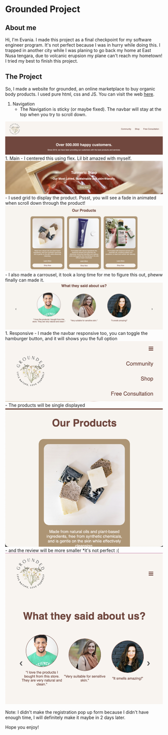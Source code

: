 # Grounded Project

## About me
Hi, I'm Evania. 
I made this project as a final checkpoint for my software engineer program. 
It's not perfect because I was in hurry while doing this. I trapped in another city while I was planing to go back my home at East Nusa tengara, due to volcanic erupsion my plane can't reach my hometown! I tried my best to finish this project. 

## The Project
So, I made a website for grounded, an online marketplace to buy organic body products. 
I used pure html, css and JS. 
You can visit the web [here]().

1. Navigation
   - The Navigation is sticky (or maybe fixed). The navbar will stay at the top when you try to scroll down.
  <img src = "assets/Sticky Navbar.png">
1. Main
   - I centered this using flex. Lil bit amazed with myself. 
  <img src = "assets/center-flex.png">
   - I used grid to display the product. Pssst, you will see a fade in animated when scroll down through the product!
  <img src = "assets/main-products.png">
   - I also made a carrousel, it took a long time for me to figure this out, pheww finally can made it. 
  <img src = "assets/reviewcar.png">
1. Responsive 
   - I made the navbar responsive too, you can toggle the hamburger button, and it will shows you the full option
   <img src = "assets/respnav.png">
   - The products will be single displayed
   <img src = "assets/single product.png">
   - and the review will be more smaller *it's not perfect :(
    <img src = "assets/respreview.png">

Note: I didn't make the registration pop up form because I didn't have enough time, I will definitely make it maybe in 2 days later. 

Hope you enjoy!






